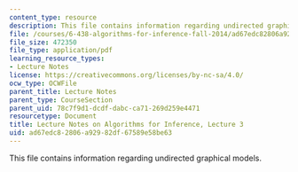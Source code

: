 ```yaml
---
content_type: resource
description: This file contains information regarding undirected graphical models.
file: /courses/6-438-algorithms-for-inference-fall-2014/ad67edc82806a92982df67589e58be63_MIT6_438F14_Lec3.pdf
file_size: 472350
file_type: application/pdf
learning_resource_types:
- Lecture Notes
license: https://creativecommons.org/licenses/by-nc-sa/4.0/
ocw_type: OCWFile
parent_title: Lecture Notes
parent_type: CourseSection
parent_uid: 78c7f9d1-dcdf-dabc-ca71-269d259e4471
resourcetype: Document
title: Lecture Notes on Algorithms for Inference, Lecture 3
uid: ad67edc8-2806-a929-82df-67589e58be63
---
```

This file contains information regarding undirected graphical models.